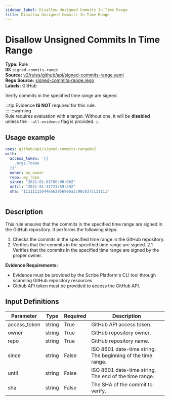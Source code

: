 ```yaml
---
sidebar_label: Disallow Unsigned Commits In Time Range
title: Disallow Unsigned Commits In Time Range
---  
```

# Disallow Unsigned Commits In Time Range  
**Type:** Rule  
**ID:** `signed-commits-range`  
**Source:** [v2/rules/github/api/signed-commits-range.yaml](https://github.com/scribe-public/sample-policies/blob/main/v2/rules/github/api/signed-commits-range.yaml)  
**Rego Source:** [signed-commits-range.rego](https://github.com/scribe-public/sample-policies/blob/main/v2/rules/github/api/signed-commits-range.rego)  
**Labels:** GitHub  

Verify commits in the specified time range are signed.

:::tip 
Evidence **IS NOT** required for this rule.  
::: 
:::warning  
Rule requires evaluation with a target. Without one, it will be **disabled** unless the `--all-evidence` flag is provided.
::: 

## Usage example

```yaml
uses: github/api/signed-commits-range@v2
with:
  access_token: '{{
    .Args.Token
  }}'
  owner: my_owner
  repo: my_repo
  since: "2021-01-01T00:00:00Z"
  until: "2021-01-31T23:59:59Z"
  sha: "11111115644ea629569e6a3c98c8375111111"
  
```

## Description  
This rule ensures that the commits in the specified time range are signed in the GitHub repository.
It performs the following steps:

1. Checks the commits in the specified time range in the GitHub repository.
2. Verifies that the commits in the specified time range are signed.
2.1 Verifies that the commits in the specified time range are signed by the proper owner.

**Evidence Requirements:**
- Evidence must be provided by the Scribe Platform's CLI tool through scanning GitHub repository resources.
- Github API token must be provided to access the GitHub API.

## Input Definitions  
| Parameter | Type | Required | Description |
|-----------|------|----------|-------------|
| access_token | string | True | GitHub API access token. |
| owner | string | True | GitHub repository owner. |
| repo | string | True | GitHub repository name. |
| since | string | False | ISO 8601 date-time string. The beginning of the time range. |
| until | string | False | ISO 8601 date-time string. The end of the time range. |
| sha | string | False | The SHA of the commit to verify. |

